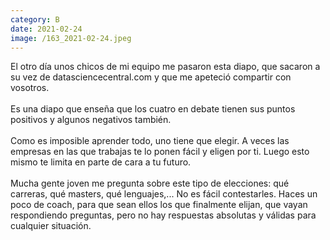 ```yaml
--- 
category: B 
date: 2021-02-24 
image: /163_2021-02-24.jpeg 
--- 
```


El otro día unos chicos de mi equipo me pasaron esta diapo, que sacaron a su vez de datasciencecentral.com y que me apeteció compartir con vosotros. <br><br>Es una diapo que enseña que los cuatro en debate tienen sus puntos positivos y algunos negativos también. <br><br>Como es imposible aprender todo, uno tiene que elegir. A veces las empresas en las que trabajas te lo ponen fácil y eligen por ti. Luego esto mismo te limita en parte de cara a tu futuro. <br><br>Mucha gente joven me pregunta sobre este tipo de elecciones: qué carreras, qué masters, qué lenguajes,... No es fácil contestarles. Haces un poco de coach, para que sean ellos los que finalmente elijan, que vayan respondiendo preguntas, pero no hay respuestas absolutas y válidas para cualquier situación.